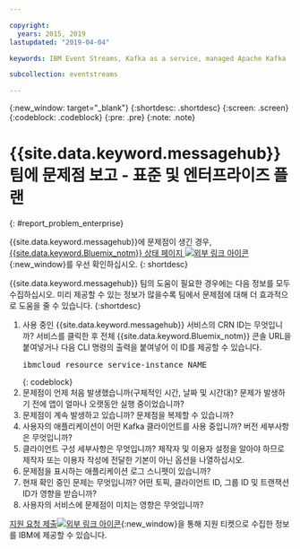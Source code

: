 ```yaml
---

copyright:
  years: 2015, 2019
lastupdated: "2019-04-04"

keywords: IBM Event Streams, Kafka as a service, managed Apache Kafka

subcollection: eventstreams

---
```


{:new_window: target="_blank"}
{:shortdesc: .shortdesc}
{:screen: .screen}
{:codeblock: .codeblock}
{:pre: .pre}
{:note: .note}

# {{site.data.keyword.messagehub}} 팀에 문제점 보고 - 표준 및 엔터프라이즈 플랜
{: #report_problem_enterprise}


{{site.data.keyword.messagehub}}에 문제점이 생긴 경우, [{{site.data.keyword.Bluemix_notm}} 상태 페이지 ![외부 링크 아이콘](../../icons/launch-glyph.svg "외부 링크 아이콘")](https://cloud.ibm.com/status?selected=status){:new_window}를 우선 확인하십시오.
{: shortdesc}

{{site.data.keyword.messagehub}} 팀의 도움이 필요한 경우에는 다음 정보를 모두 수집하십시오. 미리 제공할 수 있는 정보가 많을수록 팀에서 문제점에 대해 더 효과적으로 도움을 줄 수 있습니다.
{:shortdesc}

1. 사용 중인 {{site.data.keyword.messagehub}} 서비스의 CRN ID는 무엇입니까?  서비스를 클릭한 후 전체 {{site.data.keyword.Bluemix_notm}} 콘솔 URL을 붙여넣거나 다음 CLI 명령의 출력을 붙여넣어 이 ID를 제공할 수 있습니다.<br/>
   <pre class="pre">
   ibmcloud resource service-instance NAME
   </pre>
	{: codeblock}
2. 문제점이 언제 처음 발생했습니까(구체적인 시간, 날짜 및 시간대)?
   문제가 발생하기 전에 앱이 얼마나 오랫동안 실행 중이었습니까?
3. 문제점이 계속 발생하고 있습니까? 문제점을 복제할 수 있습니까?
4. 사용자의 애플리케이션이 어떤 Kafka 클라이언트를 사용 중입니까? 버전 세부사항은 무엇입니까?
5. 클라이언트 구성 세부사항은 무엇입니까? 제작자 및 이용자 설정을 알아야 하므로 제작자 또는 이용자 작성에 전달한 기본이 아닌 옵션을 나열하십시오.
6. 문제점을 표시하는 애플리케이션 로그 스니펫이 있습니까?
7. 현재 확인 중인 문제는 무엇입니까? 어떤 토픽, 클라이언트 ID, 그룹 ID 및 트랜잭션 ID가
   영향을 받습니까?
8. 사용자의 서비스에 문제점이 미치는 영향은 무엇입니까?

[지원 요청
제출![외부 링크 아이콘](../../icons/launch-glyph.svg "외부 링크 아이콘")](/docs/get-support?topic=get-support-getting-customer-support#using-avatar){:new_window}을 통해 지원 티켓으로 수집한 정보를 IBM에 제공할 수 있습니다.










